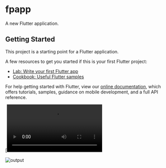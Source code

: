# fpapp

A new Flutter application.

## Getting Started

This project is a starting point for a Flutter application.

A few resources to get you started if this is your first Flutter project:

- [Lab: Write your first Flutter app](https://flutter.dev/docs/get-started/codelab)
- [Cookbook: Useful Flutter samples](https://flutter.dev/docs/cookbook)

For help getting started with Flutter, view our
[online documentation](https://flutter.dev/docs), which offers tutorials,
samples, guidance on mobile development, and a full API reference.

[![Watch the video](https://user-images.githubusercontent.com/65016084/181086349-df472d57-21d8-4cdb-a087-189fe94e86ef.webm)

![output](https://user-images.githubusercontent.com/65016084/181087630-b4e616dc-10dc-439b-ad62-b422972a8a9e.gif)

